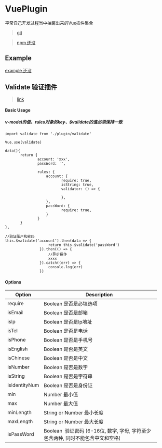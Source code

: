 # VuePlugin

平常自己开发过程当中抽离出来的Vue插件集合

> [git](https://github.com/ishareme/VuePlugin)

> [npm 还没]()

## Example

[example 还没]()

## Validate 验证插件
> [link](https://github.com/ishareme/VuePlugin/tree/master/Validate)

#### Basic Usage

##### v-model的值、rules对象的key、$validate的值必须保持一致

```
import validate from './plugin/validate'

Vue.use(validate)

data(){
       return {
               account: 'xxx',
               passWord: '',
       
               rules: {
                   account: {
                          require: true,
                          isString: true,
                          validator: () => {
       
                          },
                   },
                   passWord: {
                          require: true,
                   }
               }
       }
},

//验证账户和密码
this.$validate('account').then(data => {
                    return this.$validate('passWord')
                }).then(() => {
                    //异步操作
                    xxxx
                }).catch((err) => {
                    console.log(err)
                })
```
 
 #### Options
 
  |Option|Description 
  |----- |---------- 
  |require|Boolean  是否是必填选项  
  |isEmail|Boolean 是否是邮箱   
  |isIp|Boolean 是否是Ip地址    
  |isTel| Boolean  是否是电话   
  |isPhone| Boolean  是否是手机号     
  |isEnglish| Boolean  是否是英文    
  |isChinese| Boolean    是否是中文   
  |isNumber|Boolean 是否是数字 
  |isString|Boolean 是否是字符串
  |isIdentityNum|Boolean 是否是身份证 
  |min|Number 最小值 
  |max|Number 最大值 
  |minLength|String or Number  最小长度 
  |maxLength|String or Number  最大长度  
  |isPassWord|Boolean  验证密码 (6-16位, 数字, 字母, 字符至少包含两种, 同时不能包含中文和空格)
